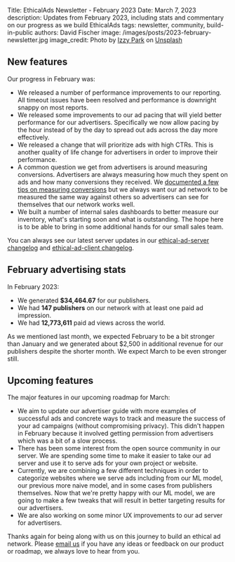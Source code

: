 Title: EthicalAds Newsletter - February 2023
Date: March 7, 2023
description: Updates from February 2023, including stats and commentary on our progress as we build EthicalAds
tags: newsletter, community, build-in-public
authors: David Fischer
image: /images/posts/2023-february-newsletter.jpg
image_credit: <span>Photo by <a href="https://unsplash.com/@blue_jean?utm_source=unsplash&utm_medium=referral&utm_content=creditCopyText">Izzy Park</a> on <a href="https://unsplash.com/photos/uLrwuNznzO0?utm_source=unsplash&utm_medium=referral&utm_content=creditCopyText">Unsplash</a></span>



## New features

Our progress in February was:

* We released a number of performance improvements to our reporting.
  All timeout issues have been resolved and performance is downright snappy on most reports.
* We released some improvements to our ad pacing that will yield
  better performance for our advertisers. Specifically we now allow pacing by the hour instead of by the day to spread out ads across the day more effectively. 
* We released a change that will prioritize ads
  with high CTRs. This is another quality of life change for advertisers
  in order to improve their performance.
* A common question we get from advertisers is around measuring conversions.
  Advertisers are always measuring how much they spent on ads and how many conversions they received.
  We [documented a few tips on measuring conversions]({filename}../pages/learning-hub/advertiser-guide.md#measuring-conversions)
  but we always want our ad network to be measured
  the same way against others so advertisers can see for themselves that our network works well.
* We built a number of internal sales dashboards to better measure our inventory,
  what's starting soon and what is outstanding. The hope here is to be able to bring
  in some additional hands for our small sales team.

You can always see our latest server updates in our [ethical-ad-server changelog](https://ethical-ad-server.readthedocs.io/en/latest/developer/changelog.html) and [ethical-ad-client changelog](https://ethical-ad-client.readthedocs.io/en/latest/changelog.html).


## February advertising stats

[comment]: https://server.ethicalads.io/publisher/all/report/?start_date=2023-02-01&end_date=2023-02-28

In February 2023:

* We generated **$34,464.67** for our publishers.
* We had **147 publishers** on our network with at least one paid ad impression.
* We had **12,773,611** paid ad views across the world.

As we mentioned last month, we expected February to be a bit stronger than January
and we generated about $2,500 in additional revenue for our publishers despite the shorter month.
We expect March to be even stronger still.


## Upcoming features

The major features in our upcoming roadmap for March:

* We aim to update our advertiser guide with more examples of successful ads
  and concrete ways to track and measure the success of your ad campaigns
  (without compromising privacy).
  This didn't happen in February because it involved getting permission from advertisers
  which was a bit of a slow process.
* There has been some interest from the open source community in our server.
  We are spending some time to make it easier to take our ad server
  and use it to serve ads for your own project or website.
* Currently, we are combining a few different techniques in order to categorize websites
  where we serve ads including from our ML model, our previous more naive model,
  and in some cases from publishers themselves.
  Now that we're pretty happy with our ML model, we are going to make a few tweaks
  that will result in better targeting results for our advertisers.
* We are also working on some minor UX improvements to our ad server for advertisers.

Thanks again for being along with us on this journey to build an ethical ad network.
Please [email us](mailto:ads@ethicalads.io) if you have any ideas or feedback on our product or roadmap,
we always love to hear from you.
